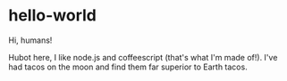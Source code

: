 # hello-world

Hi, humans!

Hubot here, I like node.js and coffeescript (that's what I'm made of!).
I've had tacos on the moon and find them far superior to Earth tacos.
